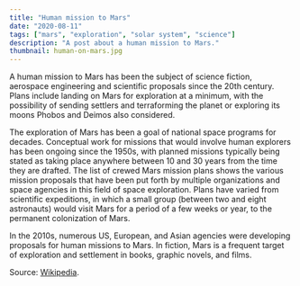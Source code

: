 ```yaml
---
title: "Human mission to Mars"
date: "2020-08-11"
tags: ["mars", "exploration", "solar system", "science"]
description: "A post about a human mission to Mars."
thumbnail: human-on-mars.jpg
---
```


A human mission to Mars has been the subject of science fiction, aerospace engineering and scientific proposals since the 20th century. Plans include landing on Mars for exploration at a minimum, with the possibility of sending settlers and terraforming the planet or exploring its moons Phobos and Deimos also considered.

The exploration of Mars has been a goal of national space programs for decades. Conceptual work for missions that would involve human explorers has been ongoing since the 1950s, with planned missions typically being stated as taking place anywhere between 10 and 30 years from the time they are drafted. The list of crewed Mars mission plans shows the various mission proposals that have been put forth by multiple organizations and space agencies in this field of space exploration. Plans have varied from scientific expeditions, in which a small group (between two and eight astronauts) would visit Mars for a period of a few weeks or year, to the permanent colonization of Mars.

In the 2010s, numerous US, European, and Asian agencies were developing proposals for human missions to Mars. In fiction, Mars is a frequent target of exploration and settlement in books, graphic novels, and films. 

Source: <a href="https://en.wikipedia.org/wiki/Human_mission_to_Mars" target="_blank" rel="noopener noreferrer">Wikipedia</a>.